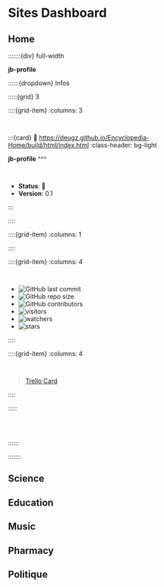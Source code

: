 # Sites Dashboard

## Home


:::::::{div} full-width

<p class="emphase2"> <strong>jb-profile</strong></p>



::::::{dropdown} Infos

:::::{grid} 3

::::{grid-item}
:columns: 3

<br>

:::{card}
:link: https://deugz.github.io/Encyclopedia-Home/build/html/index.html
:class-header: bg-light

**jb-profile** 
^^^

<br>


- **Status**: 💚
- **Version**: 0.1

:::

::::

::::{grid-item}
:columns: 1


::::

::::{grid-item}
:columns: 4

<br>

- ![GitHub last commit](https://img.shields.io/github/last-commit/Deugz/nb-profile?color=green&style=plastic) 
- ![GitHub repo size](https://img.shields.io/github/repo-size/Deugz/nb-profile?color=yellow&style=plastic) 
- ![GitHub contributors](https://img.shields.io/github/contributors/Deugz/nb-profile?color=red&style=plastic) 
- ![visitors](https://page-views.glitch.me/badge?page_id=https://deugz.github.io/nb-profile/_build/html/intro.html) 
- ![watchers](https://img.shields.io/github/watchers/Deugz/nb-profile?style=social) 
- ![stars](https://img.shields.io/github/stars/Deugz/nb-profile?style=social)


::::

::::{grid-item}
:columns: 4

<br>

<blockquote class="trello-board-compact"> 
  <a href="https://trello.com/b/6firxCM0/jb-profile">Trello Card</a>
</blockquote>
<script src="https://p.trellocdn.com/embed.min.js"></script>



::::

:::::

<br>
<br>

::::::

:::::::



## Science

## Education

## Music

## Pharmacy

## Politique